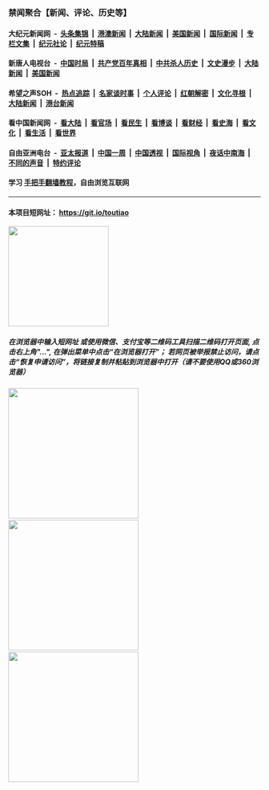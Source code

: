 ### 禁闻聚合【新闻、评论、历史等】

#### 大纪元新闻网 &nbsp;-&nbsp; [头条集锦](indexes/E头条集锦.md?t=02050922) &nbsp;|&nbsp; [港澳新闻](indexes/E港澳新闻.md?t=02050922)  &nbsp;|&nbsp; [大陆新闻](indexes/E大陆新闻.md?t=02050922) &nbsp;|&nbsp; [美国新闻](indexes/E美国新闻.md?t=02050922) &nbsp;|&nbsp; [国际新闻](indexes/E国际新闻.md?t=02050922) &nbsp;|&nbsp; [专栏文集](indexes/E专栏文集.md?t=02050922) &nbsp;|&nbsp; [纪元社论](indexes/E纪元社论.md?t=02050922) &nbsp;|&nbsp; [纪元特稿](indexes/E纪元特稿.md?t=02050922) 

#### 新唐人电视台 &nbsp;-&nbsp; [中国时局](indexes/N中国时局.md?t=02050922) &nbsp;|&nbsp; [共产党百年真相](indexes/N共产党百年真相.md?t=02050922) &nbsp;|&nbsp; [中共杀人历史](indexes/N中共杀人历史.md?t=02050922) &nbsp;|&nbsp; [文史漫步](indexes/N文史漫步.md?t=02050922) &nbsp;|&nbsp; [大陆新闻](indexes/N大陆新闻.md?t=02050922) &nbsp;|&nbsp; [美国新闻](indexes/N美国新闻.md?t=02050922)

#### 希望之声SOH &nbsp;-&nbsp; [热点追踪](indexes/H热点追踪.md?t=02050922) &nbsp;|&nbsp; [名家谈时事](indexes/H名家谈时事.md?t=02050922) &nbsp;|&nbsp; [个人评论](indexes/H个人评论.md?t=02050922)  &nbsp;|&nbsp; [红朝解密](indexes/H红朝解密.md?t=02050922) &nbsp;|&nbsp; [文化寻根](indexes/H文化寻根.md?t=02050922) &nbsp;|&nbsp; [大陆新闻](indexes/H大陆新闻.md?t=02050922) &nbsp;|&nbsp; [港台新闻](indexes/H港台新闻.md?t=02050922)

#### 看中国新闻网 &nbsp;-&nbsp; [看大陆](indexes/S看大陆.md?t=02050922) &nbsp;|&nbsp; [看官场](indexes/S看官场.md?t=02050922) &nbsp;|&nbsp; [看民生](indexes/S看民生.md?t=02050922)  &nbsp;|&nbsp; [看博谈](indexes/S看博谈.md?t=02050922) &nbsp;|&nbsp; [看财经](indexes/S看财经.md?t=02050922) &nbsp;|&nbsp; [看史海](indexes/S看史海.md?t=02050922) &nbsp;|&nbsp; [看文化](indexes/S看文化.md?t=02050922) &nbsp;|&nbsp; [看生活](indexes/S看生活.md?t=02050922) &nbsp;|&nbsp; [看世界](indexes/S看世界.md?t=02050922)

#### 自由亚洲电台 &nbsp;-&nbsp; [亚太报道](indexes/R亚太报道.md?t=02050922) &nbsp;|&nbsp; [中国一周](indexes/R中国一周.md?t=02050922) &nbsp;|&nbsp; [中国透视](indexes/R中国透视.md?t=02050922)  &nbsp;|&nbsp; [国际视角](indexes/R国际视角.md?t=02050922) &nbsp;|&nbsp; [夜话中南海](indexes/R夜话中南海.md?t=02050922) &nbsp;|&nbsp; [不同的声音](indexes/R不同的声音.md?t=02050922) &nbsp;|&nbsp; [特约评论](indexes/R特约评论.md?t=02050922)

#### 学习 [手把手翻墙教程](https://github.com/gfw-breaker/guides/wiki)，自由浏览互联网

----

#### 本项目短网址： https://git.io/toutiao
<img src="https://raw.githubusercontent.com/gfw-breaker/banned-news/master/scripts/img/qr.png" width="200px"/>  

##### 在浏览器中输入短网址 或使用微信、支付宝等二维码工具扫描二维码打开页面, 点击右上角"...", 在弹出菜单中点击“在浏览器打开”； 若网页被举报禁止访问，请点击“恢复申请访问”，将链接复制并粘贴到浏览器中打开（请不要使用QQ或360浏览器）

<img src="https://raw.githubusercontent.com/gfw-breaker/banned-news/master/scripts/img/1.png" width="260px"/> &nbsp; <img src="https://raw.githubusercontent.com/gfw-breaker/banned-news/master/scripts/img/2.png" width="260px"/> &nbsp; <img src="https://raw.githubusercontent.com/gfw-breaker/banned-news/master/scripts/img/3.png" width="260px"/>
